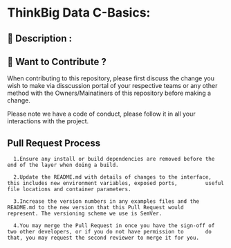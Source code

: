 # ThinkBig Data C-Basics:

## :memo: Description :

## :construction: Want to Contribute ?

When contributing to this repository, please first discuss the change you wish to make via disscussion portal of your respective teams or any other method with the Owners/Mainatiners of this repository before making a change.

Please note we have a code of conduct, please follow it in all your interactions with the project.

## Pull Request Process
```
  1.Ensure any install or build dependencies are removed before the end of the layer when doing a build.
  
  2.Update the README.md with details of changes to the interface, this includes new environment variables, exposed ports,         useful file locations and container parameters.
  
  3.Increase the version numbers in any examples files and the README.md to the new version that this Pull Request would           represent. The versioning scheme we use is SemVer.
  
  4.You may merge the Pull Request in once you have the sign-off of two other developers, or if you do not have permission to       do that, you may request the second reviewer to merge it for you.
```
